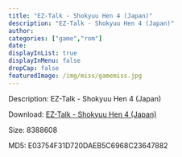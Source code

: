 ```yaml
---
title: "EZ-Talk - Shokyuu Hen 4 (Japan)"
description: "EZ-Talk - Shokyuu Hen 4 (Japan)"
author: 
categories: ["game","rom"]
date: 
displayInList: true
displayInMenu: false
dropCap: false
featuredImage: /img/miss/gamemiss.jpg
---
```


Description: EZ-Talk - Shokyuu Hen 4 (Japan)

Download: <a style="text-decoration:underline;" href="https://mega.nz/#!PbQgiSJK!4pA9v8SXsAbUzJdXO175kF7Z7KBd8ojqwLYLQFjIMzE" target = "_blank" rel = "nofollow" > EZ-Talk - Shokyuu Hen 4 (Japan)</a>

Size: 8388608

MD5: E03754F31D720DAEB5C6968C23647882

